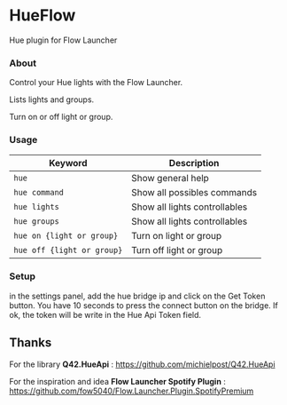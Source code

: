 # HueFlow

Hue plugin for Flow Launcher

### About

Control your Hue lights with the Flow Launcher. 

Lists lights and groups.

Turn on or off light or group.


### Usage
| Keyword                            | Description                                      |
| ---------------------------------- | -----------------------------                    |
| `` hue ``                          | Show general help                                |
| `` hue command ``                  | Show all possibles commands                      |
| `` hue lights ``                   | Show all lights controllables                    |
| `` hue groups ``                   | Show all lights controllables                    |
| `` hue on {light or group} ``      | Turn on light or group                           |
| `` hue off {light or group} ``     | Turn off light or group                          |

### Setup

in the settings panel, add the hue bridge ip and click on the Get Token button.
You have 10 seconds to press the connect button on the bridge.
If ok, the token will be write in the Hue Api Token field.


## Thanks

For the library <b>Q42.HueApi</b> : https://github.com/michielpost/Q42.HueApi

For the inspiration and idea <b>Flow Launcher Spotify Plugin</b> : https://github.com/fow5040/Flow.Launcher.Plugin.SpotifyPremium



